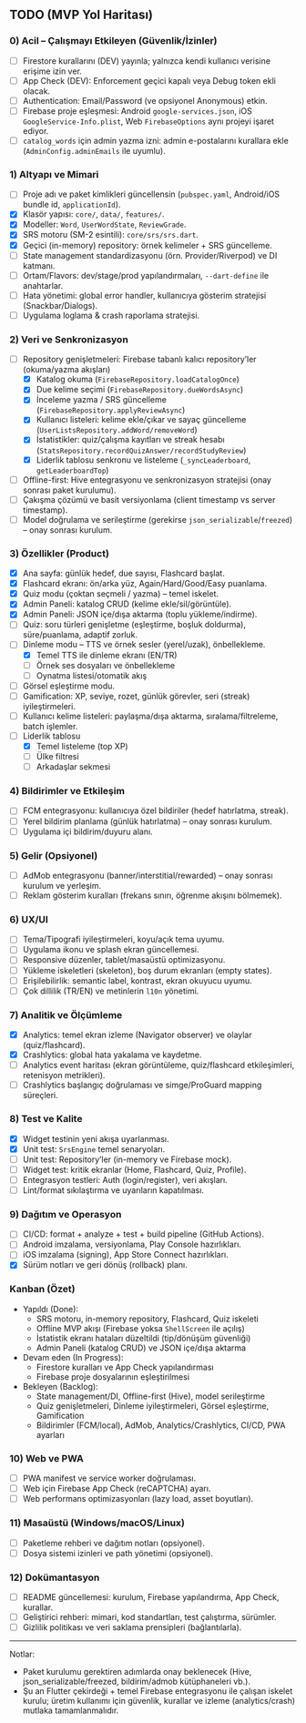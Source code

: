 ## TODO (MVP Yol Haritası)

### 0) Acil – Çalışmayı Etkileyen (Güvenlik/İzinler)
- [ ] Firestore kurallarını (DEV) yayınla; yalnızca kendi kullanıcı verisine erişime izin ver.
- [ ] App Check (DEV): Enforcement geçici kapalı veya Debug token ekli olacak.
- [ ] Authentication: Email/Password (ve opsiyonel Anonymous) etkin.
- [ ] Firebase proje eşleşmesi: Android `google-services.json`, iOS `GoogleService-Info.plist`, Web `FirebaseOptions` aynı projeyi işaret ediyor.
- [ ] `catalog_words` için admin yazma izni: admin e-postalarını kurallara ekle (`AdminConfig.adminEmails` ile uyumlu).

### 1) Altyapı ve Mimari
- [ ] Proje adı ve paket kimlikleri güncellensin (`pubspec.yaml`, Android/iOS bundle id, `applicationId`).
- [x] Klasör yapısı: `core/`, `data/`, `features/`.
- [x] Modeller: `Word`, `UserWordState`, `ReviewGrade`.
- [x] SRS motoru (SM-2 esintili): `core/srs/srs.dart`.
- [x] Geçici (in-memory) repository: örnek kelimeler + SRS güncelleme.
- [ ] State management standardizasyonu (örn. Provider/Riverpod) ve DI katmanı.
- [ ] Ortam/Flavors: dev/stage/prod yapılandırmaları, `--dart-define` ile anahtarlar.
- [ ] Hata yönetimi: global error handler, kullanıcıya gösterim stratejisi (Snackbar/Dialogs).
- [ ] Uygulama loglama & crash raporlama stratejisi.

### 2) Veri ve Senkronizasyon
- [ ] Repository genişletmeleri: Firebase tabanlı kalıcı repository’ler (okuma/yazma akışları)
  - [x] Katalog okuma (`FirebaseRepository.loadCatalogOnce`)
  - [x] Due kelime seçimi (`FirebaseRepository.dueWordsAsync`)
  - [x] İnceleme yazma / SRS güncelleme (`FirebaseRepository.applyReviewAsync`)
  - [x] Kullanıcı listeleri: kelime ekle/çıkar ve sayaç güncelleme (`UserListsRepository.addWord/removeWord`)
  - [x] İstatistikler: quiz/çalışma kayıtları ve streak hesabı (`StatsRepository.recordQuizAnswer/recordStudyReview`)
  - [x] Liderlik tablosu senkronu ve listeleme (`_syncLeaderboard`, `getLeaderboardTop`)
- [ ] Offline-first: Hive entegrasyonu ve senkronizasyon stratejisi (onay sonrası paket kurulumu).
- [ ] Çakışma çözümü ve basit versiyonlama (client timestamp vs server timestamp).
- [ ] Model doğrulama ve serileştirme (gerekirse `json_serializable`/`freezed`) – onay sonrası kurulum.

### 3) Özellikler (Product)
- [x] Ana sayfa: günlük hedef, due sayısı, Flashcard başlat.
- [x] Flashcard ekranı: ön/arka yüz, Again/Hard/Good/Easy puanlama.
- [x] Quiz modu (çoktan seçmeli / yazma) – temel iskelet.
- [x] Admin Paneli: katalog CRUD (kelime ekle/sil/görüntüle).
- [x] Admin Paneli: JSON içe/dışa aktarma (toplu yükleme/indirme).
- [ ] Quiz: soru türleri genişletme (eşleştirme, boşluk doldurma), süre/puanlama, adaptif zorluk.
- [ ] Dinleme modu – TTS ve örnek sesler (yerel/uzak), önbellekleme.
  - [x] Temel TTS ile dinleme ekranı (EN/TR)
  - [ ] Örnek ses dosyaları ve önbellekleme
  - [ ] Oynatma listesi/otomatik akış
- [ ] Görsel eşleştirme modu.
- [ ] Gamification: XP, seviye, rozet, günlük görevler, seri (streak) iyileştirmeleri.
- [ ] Kullanıcı kelime listeleri: paylaşma/dışa aktarma, sıralama/filtreleme, batch işlemler.
- [ ] Liderlik tablosu
  - [x] Temel listeleme (top XP)
  - [ ] Ülke filtresi
  - [ ] Arkadaşlar sekmesi

### 4) Bildirimler ve Etkileşim
- [ ] FCM entegrasyonu: kullanıcıya özel bildiriler (hedef hatırlatma, streak).
- [ ] Yerel bildirim planlama (günlük hatırlatma) – onay sonrası kurulum.
- [ ] Uygulama içi bildirim/duyuru alanı.

### 5) Gelir (Opsiyonel)
- [ ] AdMob entegrasyonu (banner/interstitial/rewarded) – onay sonrası kurulum ve yerleşim.
- [ ] Reklam gösterim kuralları (frekans sınırı, öğrenme akışını bölmemek).

### 6) UX/UI
- [ ] Tema/Tipografi iyileştirmeleri, koyu/açık tema uyumu.
- [ ] Uygulama ikonu ve splash ekran güncellemesi.
- [ ] Responsive düzenler, tablet/masaüstü optimizasyonu.
- [ ] Yükleme iskeletleri (skeleton), boş durum ekranları (empty states).
- [ ] Erişilebilirlik: semantic label, kontrast, ekran okuyucu uyumu.
- [ ] Çok dillilik (TR/EN) ve metinlerin `l10n` yönetimi.

### 7) Analitik ve Ölçümleme
- [x] Analytics: temel ekran izleme (Navigator observer) ve olaylar (quiz/flashcard).
- [x] Crashlytics: global hata yakalama ve kaydetme.
- [ ] Analytics event haritası (ekran görüntüleme, quiz/flashcard etkileşimleri, retenisyon metrikleri).
- [ ] Crashlytics başlangıç doğrulaması ve simge/ProGuard mapping süreçleri.

### 8) Test ve Kalite
- [x] Widget testinin yeni akışa uyarlanması.
- [x] Unit test: `SrsEngine` temel senaryoları.
- [ ] Unit test: Repository’ler (in-memory ve Firebase mock).
- [ ] Widget test: kritik ekranlar (Home, Flashcard, Quiz, Profile).
- [ ] Entegrasyon testleri: Auth (login/register), veri akışları.
- [ ] Lint/format sıkılaştırma ve uyarıların kapatılması.

### 9) Dağıtım ve Operasyon
- [ ] CI/CD: format + analyze + test + build pipeline (GitHub Actions).
- [ ] Android imzalama, versiyonlama, Play Console hazırlıkları.
- [ ] iOS imzalama (signing), App Store Connect hazırlıkları.
- [x] Sürüm notları ve geri dönüş (rollback) planı.

### Kanban (Özet)
- Yapıldı (Done):
  - SRS motoru, in-memory repository, Flashcard, Quiz iskeleti
  - Offline MVP akışı (Firebase yoksa `ShellScreen` ile açılış)
  - İstatistik ekranı hataları düzeltildi (tip/dönüşüm güvenliği)
  - Admin Paneli (katalog CRUD) ve JSON içe/dışa aktarma
- Devam eden (In Progress):
  - Firestore kuralları ve App Check yapılandırması
  - Firebase proje dosyalarının eşleştirilmesi
- Bekleyen (Backlog):
  - State management/DI, Offline-first (Hive), model serileştirme
  - Quiz genişletmeleri, Dinleme iyileştirmeleri, Görsel eşleştirme, Gamification
  - Bildirimler (FCM/local), AdMob, Analytics/Crashlytics, CI/CD, PWA ayarları

### 10) Web ve PWA
- [ ] PWA manifest ve service worker doğrulaması.
- [ ] Web için Firebase App Check (reCAPTCHA) ayarı.
- [ ] Web performans optimizasyonları (lazy load, asset boyutları).

### 11) Masaüstü (Windows/macOS/Linux)
- [ ] Paketleme rehberi ve dağıtım notları (opsiyonel).
- [ ] Dosya sistemi izinleri ve path yönetimi (opsiyonel).

### 12) Dokümantasyon
- [ ] README güncellemesi: kurulum, Firebase yapılandırma, App Check, kurallar.
- [ ] Geliştirici rehberi: mimari, kod standartları, test çalıştırma, sürümler.
- [ ] Gizlilik politikası ve veri saklama prensipleri (bağlantılarla).

---

Notlar:
- Paket kurulumu gerektiren adımlarda onay beklenecek (Hive, json_serializable/freezed, bildirim/admob kütüphaneleri vb.).
- Şu an Flutter çekirdeği + temel Firebase entegrasyonu ile çalışan iskelet kurulu; üretim kullanımı için güvenlik, kurallar ve izleme (analytics/crash) mutlaka tamamlanmalıdır.



